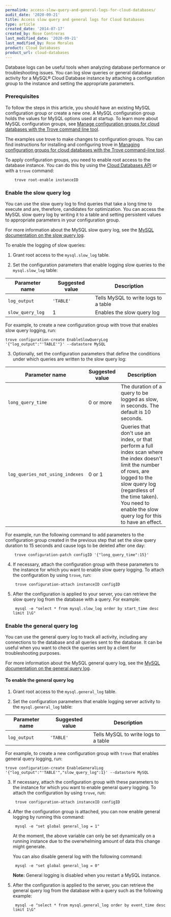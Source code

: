 ```yaml
---
permalink: access-slow-query-and-general-logs-for-cloud-databases/
audit_date: '2020-09-21'
title: Access slow query and general logs for Cloud Databases
type: article
created_date: '2014-07-17'
created_by: Rose Contreras
last_modified_date: '2020-09-21'
last_modified_by: Rose Morales
product: Cloud Databases
product_url: cloud-databases
---
```


Database logs can be useful tools when analyzing database performance or
troubleshooting issues. You can log slow queries or general database
activity for a MySQL&reg; Cloud Database instance by attaching a configuration group
to the instance and setting the appropriate parameters.

### Prerequisites

To follow the steps in this article, you should have an existing MySQL configuration
group or create a new one. A MySQL configuration group holds the values for
MySQL options used at startup. To learn more about MySQL configuration groups,
see [Manage configuration groups for cloud databases with the Trove command
line
tool](/support/how-to/managing-configuration-groups-for-cloud-databases-with-the-trove-command-line-tool).

The examples use trove to make changes to configuration groups. You can find instructions for
installing and configuring trove in [Managing configuration groups
for cloud databases with the Trove command-line
tool](/support/how-to/managing-configuration-groups-for-cloud-databases-with-the-trove-command-line-tool).

To apply configuration groups, you need to enable root access to the
database instance. You can do this by using the [Cloud Databases
API](https://docs.rackspace.com/docs/cloud-databases/v1/developer-guide/) or
with a `trove` command:

        trove root-enable instanceID

### Enable the slow query log

You can use the slow query log to find queries that take a long time to execute
and are, therefore, candidates for optimization. You can access the MySQL slow
query log by writing it to a table and setting persistent values to appropriate
parameters in your configuration group.

For more information about the MySQL slow query log, see the [MySQL
documentation on the slow query
log](https://dev.mysql.com/doc/refman/5.6/en/slow-query-log.html).

To enable the logging of slow queries:

1. Grant root access to the `mysql.slow_log` table.

2. Set the configuration parameters that enable logging slow queries to the
    `mysql.slow_log` table:

| Parameter name  | Suggested value | Description |
| --- | --- | --- |
| `log_output`    |   `'TABLE'`   |   Tells MySQL to write logs to a table |
| `slow_query_log`    |   1   |   Enables the slow query log |

For example, to create a new configuration group with trove that enables slow query logging, run:

    trove configuration-create EnableSlowQueryLog '{"log_output":"'TABLE'"}' --datastore MySQL

3. Optionally, set the configuration parameters that define the conditions under which queries are written to the slow query log: 

| Parameter name  | Suggested value | Description |
| --- | --- | --- |
| `long_query_time` | 0 or more | The duration of a query to be logged as slow, in seconds. The default is 10 seconds. |
| `log_queries_not_using_indexes` | 0 or 1 | Queries that don't use an index, or that perform a full index scan where the index doesn't limit the number of rows, are logged to the slow query log (regardless of the time taken). You need to enable the slow query log for this to have an effect. |

For example, run the following command to add parameters to the configuration group created in the previous
step that set the slow query duration to 15 seconds and cause logs to be deleted after one day:

        trove configuration-patch configID '{"long_query_time":15}'

4. If necessary, attach the configuration group with these parameters to the
    instance for which you want to enable slow query logging. To attach the
    configuration by using `trove`, run:

        trove configuration-attach instanceID configID

5. After the configuration is applied to your server, you can retrieve the slow
    query log from the database with a query. For example:

        mysql -e "select * from mysql.slow_log order by start_time desc limit 1\G"

### Enable the general query log

You can use the general query log to track all activity, including any
connections to the database and all queries sent to the database. It can be
useful when you want to check the queries sent by a client for
troubleshooting purposes.

For more information about the MySQL general query log, see the [MySQL
documentation on the general query
log](https://dev.mysql.com/doc/refman/5.6/en/query-log.html).

#### To enable the general query log

1. Grant root access to the `mysql.general_log` table.

2. Set the configuration parameters that enable logging server activity to the
    `mysql.general_log` table:

| Parameter name  | Suggested value | Description |
| --- | --- | --- |
| `log_output` | `'TABLE'` | Tells MySQL to write logs to a table |

For example, to create a new configuration group with `trove` that enables general query logging, run:

    trove configuration-create EnableGeneralLog '{"log_output":"'TABLE'","slow_query_log":1}' --datastore MySQL

3. If necessary, attach the configuration group with these parameters to the
    instance for which you want to enable general query logging. To attach the
    configuration by using `trove`, run:

        trove configuration-attach instanceID configID

4. After the configuration group is attached, you can now enable general logging
   by running this command:

        mysql -e "set global general_log = 1"

    At the moment, the above variable can only be set dynamically on a running
    instance due to the overwhelming amount of data this change might generate.

    You can also disable general log with the following command:

        mysql -e "set global general_log = 0"

	**Note:** General logging is disabled when you restart a MySQL instance.

5. After the configuration is applied to the server, you can retrieve the
    general query log from the database with a query such as the following example:

        mysql -e "select * from mysql.general_log order by event_time desc limit 1\G"
